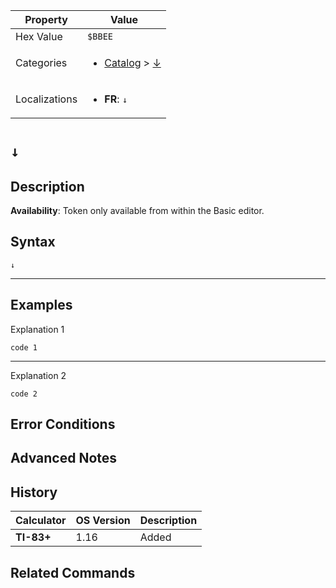 | Property      | Value |
|---------------|-------|
| Hex Value     | `$BBEE`|
| Categories    | <ul><li>[Catalog](<../categories/Catalog.md>) > [↓](<../categories/Catalog.md#↓>)</li></ul> |
| Localizations | <ul><li><b>FR</b>: `↓`</li></ul> |

# `↓`

## Description



<b>Availability</b>: Token only available from within the Basic editor.

## Syntax
`↓`

<hr>

## Examples

Explanation 1
```ti-basic
code 1
```
---
Explanation 2
```ti-basic
code 2
```

## Error Conditions


## Advanced Notes


## History
| Calculator | OS Version | Description |
|------------|------------|-------------|
| <b>TI-83+</b> | 1.16 | Added

## Related Commands

    